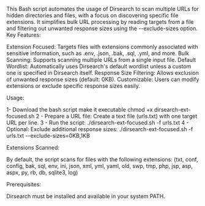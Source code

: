 This Bash script automates the usage of Dirsearch to scan multiple URLs for hidden directories and files, with a focus on discovering specific file extensions. It simplifies bulk URL processing by reading targets from a file and filtering out unwanted response sizes using the --exclude-sizes option.
Key Features:

Extension Focused: Targets files with extensions commonly associated with sensitive information, such as .env, .json, .bak, .sql, .yml, and more.
Bulk Scanning: Supports scanning multiple URLs from a single input file.
Default Wordlist: Automatically uses Dirsearch's default wordlist unless a custom one is specified in Dirsearch itself.
Response Size Filtering: Allows exclusion of unwanted response sizes (default: 0KB).
Customizable: Users can modify extensions or exclude specific response sizes easily.

Usage:


1- Download the bash script make it executable 
chmod +x dirsearch-ext-focused.sh
2 - Prepare a URL file: Create a text file (urls.txt) with one target URL per line.
3 - Run the script:
./dirsearch-ext-focused.sh -f urls.txt
4 - Optional: Exclude additional response sizes:
./dirsearch-ext-focused.sh -f urls.txt --exclude-sizes=0KB,1KB

Extensions Scanned:

By default, the script scans for files with the following extensions:
(txt, conf, config, bak, sql, env, ini, json, xml, yml, yaml, old, swp, tmp, php, jsp, asp, aspx, py, rb, db, sqlite3, log)


Prerequisites:

Dirsearch must be installed and available in your system PATH.
